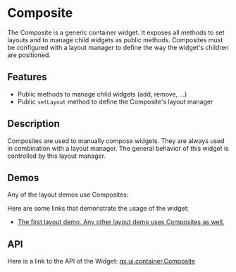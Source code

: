 Composite
=========

The Composite is a generic container widget. It exposes all methods to set layouts and to manage child widgets as public methods. Composites must be configured with a layout manager to define the way the widget's children are positioned.

Features
--------

-   Public methods to manage child widgets (add, remove, ...)
-   Public `setLayout` method to define the Composite's layout manager

Description
-----------

Composites are used to manually compose widgets. They are always used in combination with a layout manager. The general behavior of this widget is controlled by this layout manager.

Demos
-----

Any of the layout demos use Composites:

Here are some links that demonstrate the usage of the widget:

-   [The first layout demo. Any other layout demo uses Composites as well.](apps://demobrowser/#layout~Basic.html)

API
---

Here is a link to the API of the Widget:
[qx.ui.container.Composite](apps://apiviewer/#qx.ui.container.Composite)
